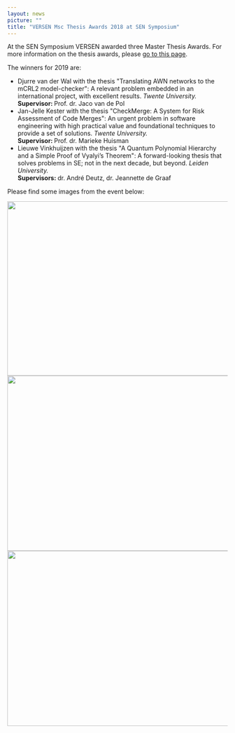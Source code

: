 ```yaml
---
layout: news
picture: ""
title: "VERSEN Msc Thesis Awards 2018 at SEN Symposium"
---
```


<p>At the SEN Symposium VERSEN awarded three Master Thesis Awards. For more information on the thesis awards, please <a href="https://www.versen.nl/contents/master-thesis-award">go to this page</a>.</p>

<p>The winners for 2019 are:</p>

<ul>
	<li>Djurre van der Wal with the thesis &quot;Translating AWN networks to the mCRL2 model-checker&quot;: A relevant problem embedded in an international project, with excellent results. <em>Twente University.</em><br />
	<strong>Supervisor: </strong>Prof. dr. Jaco van de Pol</li>
	<li>Jan-Jelle Kester with the thesis &quot;CheckMerge: A System for Risk Assessment of Code Merges&quot;: An urgent problem in software engineering with high practical value and foundational techniques to provide a set of solutions.&nbsp;<em>Twente University.</em><br />
	<strong>Supervisor:&nbsp;</strong>Prof. dr. Marieke Huisman</li>
	<li>Lieuwe Vinkhuijzen with the thesis &quot;A Quantum Polynomial Hierarchy and a Simple Proof of Vyalyi&rsquo;s Theorem&quot;: A forward-looking thesis that solves problems in SE; not in the next decade, but beyond. <em>Leiden University.</em><br />
	<strong>Supervisors:&nbsp;</strong>dr. Andr&eacute; Deutz, dr.&nbsp;Jeannette de Graaf</li>
</ul>

<p>Please find some images from the event below:</p>

<p><a href="/images/Screenshot_2019-02-05_at_12.09.06.png"><img alt="" src="/images/Screenshot_2019-02-05_at_12.09.06.png" style="height:398px; width:600px" /></a> <a href="/images/Screenshot_2019-02-05_at_12.08.52.png"><img alt="" src="/images/Screenshot_2019-02-05_at_12.08.52.png" style="height:400px; width:600px" /></a> <a href="/images/Screenshot_2019-02-05_at_12.08.33.png"><img alt="" src="/images/Screenshot_2019-02-05_at_12.08.33.png" style="height:400px; width:600px" /></a></p>

		